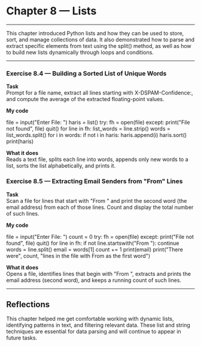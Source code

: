 # Chapter 8 — Lists

---

This chapter introduced Python lists and how they can be used to store, sort, and manage collections of data. It also demonstrated how to parse and extract specific elements from text using the split() method, as well as how to build new lists dynamically through loops and conditions.

---

### Exercise 8.4 — Building a Sorted List of Unique Words

**Task**  
Prompt for a file name, extract all lines starting with X-DSPAM-Confidence:, and compute the average of the extracted floating-point values.

**My code**

file = input("Enter File: ")
haris = list()
try:
    fh = open(file)
except:
    print("File not found", file)
    quit()
for line in fh:
    list_words = line.strip()
    words = list_words.split()
    for i in words:
        if not i in haris:
            haris.append(i)
haris.sort()
print(haris)

**What it does**  
Reads a text file, splits each line into words, appends only new words to a list, sorts the list alphabetically, and prints it.


### Exercise 8.5 — Extracting Email Senders from "From" Lines

**Task**  
Scan a file for lines that start with "From " and print the second word (the email address) from each of those lines. Count and display the total number of such lines.

**My code**

file = input("Enter File: ")
count = 0
try:
    fh = open(file)
except:
    print("File not found", file)
    quit()
for line in fh:
    if not line.startswith("From "):
        continue
    words = line.split()
    email = words[1]
    count += 1
    print(email)
print("There were", count, "lines in the file with From as the first word")


**What it does**  
Opens a file, identifies lines that begin with "From ", extracts and prints the email address (second word), and keeps a running count of such lines.

---

## Reflections

This chapter helped me get comfortable working with dynamic lists, identifying patterns in text, and filtering relevant data. These list and string techniques are essential for data parsing and will continue to appear in future tasks.